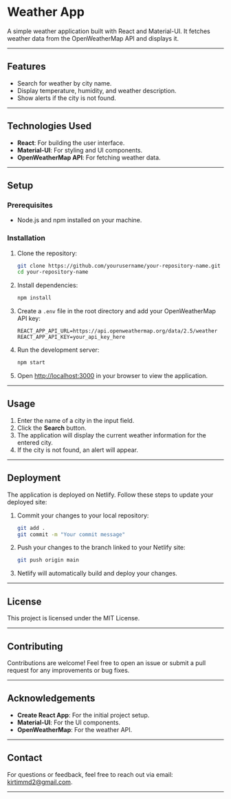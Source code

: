 # Weather App

A simple weather application built with React and Material-UI. It fetches weather data from the OpenWeatherMap API and displays it.

---

## Features

- Search for weather by city name.
- Display temperature, humidity, and weather description.
- Show alerts if the city is not found.

---

## Technologies Used

- **React**: For building the user interface.
- **Material-UI**: For styling and UI components.
- **OpenWeatherMap API**: For fetching weather data.

---

## Setup

### Prerequisites

- Node.js and npm installed on your machine.

### Installation

1. Clone the repository:
   ```bash
   git clone https://github.com/yourusername/your-repository-name.git
   cd your-repository-name
   ```

2. Install dependencies:
   ```bash
   npm install
   ```

3. Create a `.env` file in the root directory and add your OpenWeatherMap API key:
   ```env
   REACT_APP_API_URL=https://api.openweathermap.org/data/2.5/weather
   REACT_APP_API_KEY=your_api_key_here
   ```

4. Run the development server:
   ```bash
   npm start
   ```

5. Open [http://localhost:3000](http://localhost:3000) in your browser to view the application.

---

## Usage

1. Enter the name of a city in the input field.
2. Click the **Search** button.
3. The application will display the current weather information for the entered city.
4. If the city is not found, an alert will appear.

---

## Deployment

The application is deployed on Netlify. Follow these steps to update your deployed site:

1. Commit your changes to your local repository:
   ```bash
   git add .
   git commit -m "Your commit message"
   ```

2. Push your changes to the branch linked to your Netlify site:
   ```bash
   git push origin main
   ```

3. Netlify will automatically build and deploy your changes.

---

## License

This project is licensed under the MIT License.

---

## Contributing

Contributions are welcome! Feel free to open an issue or submit a pull request for any improvements or bug fixes.

---

## Acknowledgements

- **Create React App**: For the initial project setup.
- **Material-UI**: For the UI components.
- **OpenWeatherMap**: For the weather API.

---

## Contact

For questions or feedback, feel free to reach out via email: [kirtimmd2@gmail.com](mailto:kirtimmd2@gmail.com).

---

